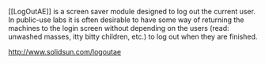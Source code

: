 [[LogOutAE]] is a screen saver module designed to log out the current user.  In public-use labs it is often desirable to have some way of returning the machines to the login screen without depending on the users (read: unwashed masses, itty bitty children, etc.) to log out when they are finished.

http://www.solidsun.com/logoutae